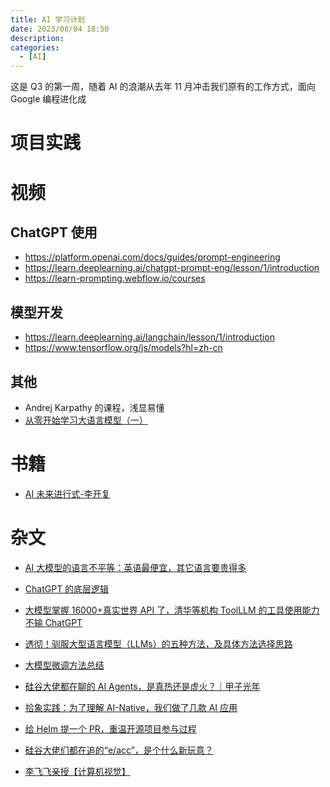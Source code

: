 ```yaml
---
title: AI 学习计划
date: 2023/08/04 18:50
description:
categories:
  - [AI]
---
```


这是 Q3 的第一周，随着 AI 的浪潮从去年 11 月冲击我们原有的工作方式，面向 Google 编程进化成

# 项目实践

# 视频

## ChatGPT 使用

- https://platform.openai.com/docs/guides/prompt-engineering
- https://learn.deeplearning.ai/chatgpt-prompt-eng/lesson/1/introduction
- https://learn-prompting.webflow.io/courses

## 模型开发

- https://learn.deeplearning.ai/langchain/lesson/1/introduction
- https://www.tensorflow.org/js/models?hl=zh-cn

## 其他

- Andrej Karpathy 的课程，浅显易懂
- [从零开始学习大语言模型（一）
  ](https://www.bilibili.com/video/BV1v4421w7pU/?buvid=Y74BA5755275F78B410384BC86B5CFA8F931&from_spmid=united.player-video-detail.0.0&is_story_h5=false&mid=Kz1JvX2sJnA1zfI3Kuzm3w%3D%3D&p=1&plat_id=116&share_from=ugc&share_medium=iphone&share_plat=ios&share_session_id=08F51BAC-CF55-4985-9B91-69EC4C6174A9&share_source=COPY&share_tag=s_i&spmid=united.player-video-detail.0.0&timestamp=1708173068&unique_k=MXSHEDT&up_id=4401694&vd_source=5bef9f029d9d84b450be299409947c15)

# 书籍

- [AI 未来进行式-李开复](https://weread.qq.com/web/reader/0bc32b20813ab6d9fg0114c1?)

# 杂文

- [AI 大模型的语言不平等：英语最便宜，其它语言要贵得多](https://m.ithome.com/html/709207.htm?s_trans=2778047213_&s_channel=4)

- [ChatGPT 的底层逻辑](https://mp.weixin.qq.com/s/CznFlqMrcNRiVk-21VmBtQ)

- [大模型掌握 16000+真实世界 API 了，清华等机构 ToolLLM 的工具使用能力不输 ChatGPT](https://mp.weixin.qq.com/s/-31Em7J-4dDN6a5tc_sGKg)

- [透彻！驯服大型语言模型（LLMs）的五种方法，及具体方法选择思路](https://mp.weixin.qq.com/s/93xk_x7LBFLOZlmnM96IMw)

- [大模型微调方法总结](https://mp.weixin.qq.com/s/QwIxIALyccthhDG536vo6A)

- [硅谷大佬都在聊的 AI Agents，是真热还是虚火？｜甲子光年](https://mp.weixin.qq.com/s/JiO6Gd3gTOxkzTKkbWqPBA)

- [拾象实践：为了理解 AI-Native，我们做了几款 AI 应用](https://mp.weixin.qq.com/s/QCpGXsqYRzfHIPBiHAlsRw)

- [给 Helm 提一个 PR，重温开源项目参与过程](https://www.danielhu.cn/open-a-pr-for-helm/)

- [硅谷大佬们都在追的“e/acc”，是个什么新玩意？](https://mp.weixin.qq.com/s/dHSHWQsh-LirFoo4VdnqQw)

- [李飞飞亲授【计算机视觉】](https://www.bilibili.com/video/BV1hx4y1R7xu/?buvid=Y74BA5755275F78B410384BC86B5CFA8F931&is_story_h5=false&mid=Kz1JvX2sJnA1zfI3Kuzm3w%3D%3D&p=1&plat_id=116&share_from=ugc&share_medium=iphone&share_plat=ios&share_session_id=F782EADC-D07A-49F2-8472-793915C1F1EE&share_source=COPY&share_tag=s_i&timestamp=1691930996&unique_k=jOaznoS&up_id=3493132125604428)
